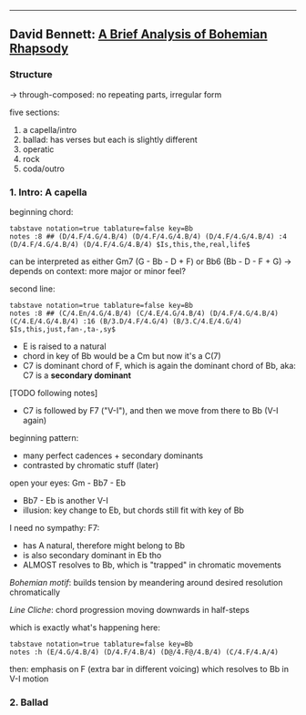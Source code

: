 ----

## David Bennett: [A Brief Analysis of Bohemian Rhapsody](TODO)

### Structure
-> through-composed: no repeating parts, irregular form

five sections:
1. a capella/intro
2. ballad: has verses but each is slightly different
3. operatic
4. rock
5. coda/outro

### 1. Intro: A capella

beginning chord:
```vextab
tabstave notation=true tablature=false key=Bb
notes :8 ## (D/4.F/4.G/4.B/4) (D/4.F/4.G/4.B/4) (D/4.F/4.G/4.B/4) :4 (D/4.F/4.G/4.B/4) (D/4.F/4.G/4.B/4) $Is,this,the,real,life$
```
can be interpreted as either Gm7 (G - Bb - D + F) or Bb6 (Bb - D - F + G)
-> depends on context: more major or minor feel?

second line:
```vextab
tabstave notation=true tablature=false key=Bb
notes :8 ## (C/4.En/4.G/4.B/4) (C/4.E/4.G/4.B/4) (D/4.F/4.G/4.B/4) (C/4.E/4.G/4.B/4) :16 (B/3.D/4.F/4.G/4) (B/3.C/4.E/4.G/4) $Is,this,just,fan-,ta-,sy$
```
- E is raised to a natural
- chord in key of Bb would be a Cm but now it's a C(7)
- C7 is dominant chord of F, which is again the dominant chord of Bb, aka: C7 is a **secondary dominant**

[TODO following notes]
- C7 is followed by F7 ("V-I"), and then we move from there to Bb (V-I again)

beginning pattern:
- many perfect cadences + secondary dominants
- contrasted by chromatic stuff (later)

open your eyes:
Gm - Bb7 - Eb
- Bb7 - Eb is another V-I
- illusion: key change to Eb, but chords still fit with key of Bb

I need no sympathy:
F7:
- has A natural, therefore might belong to Bb
- is also secondary dominant in Eb tho
- ALMOST resolves to Bb, which is "trapped" in chromatic movements

*Bohemian motif*: builds tension by meandering around desired resolution chromatically

*Line Cliche*: chord progression moving downwards in half-steps

which is exactly what's happening here:
```vextab
tabstave notation=true tablature=false key=Bb
notes :h (E/4.G/4.B/4) (D/4.F/4.B/4) (D@/4.F@/4.B/4) (C/4.F/4.A/4)
```

then: emphasis on F (extra bar in different voicing) which resolves to Bb in V-I motion


### 2. Ballad